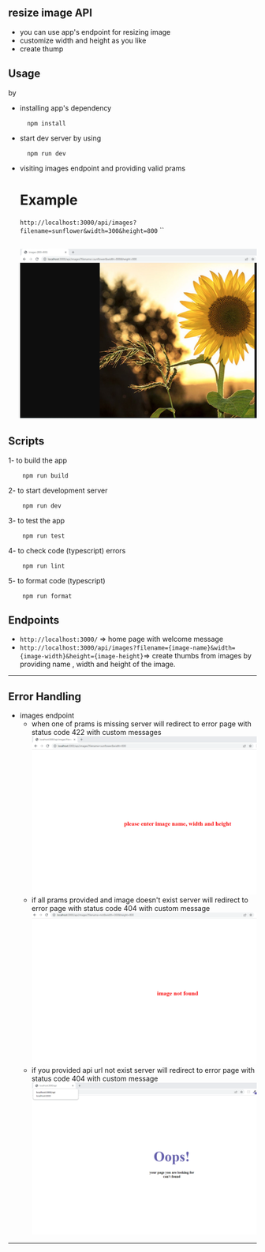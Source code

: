 ## resize image API

- you can use app's endpoint for resizing image
- customize width and height as you like
- create thump

## Usage

by

- installing app's dependency
  ```shell
    npm install
  ```
- start dev server by using
  ```shell
    npm run dev
  ```
- visiting images endpoint and providing valid prams

  # Example

  `http://localhost:3000/api/images?filename=sunflower&width=300&height=800`
  ``

  ## ![example](./docs/image/exmple.PNG)

## Scripts

1- to build the app

```shell
    npm run build
```

2- to start development server

```shell
    npm run dev
```

3- to test the app

```shell
    npm run test
```

4- to check code (typescript) errors

```shell
    npm run lint
```

5- to format code (typescript)

```shell
    npm run format
```

## Endpoints

- `http://localhost:3000/` => home page with welcome message
- `http://localhost:3000/api/images?filename={image-name}&width={image-width}&height={image-height}`=> create thumbs from images
  by providing name , width and height of the image.

---

## Error Handling

- images endpoint
  - when one of prams is missing server will redirect to error page with status code 422
    with custom messages
    ![422](./docs/image/errorimage.png)
  - if all prams provided and image doesn't exist server will redirect to error page with status code 404
    with custom message
    ![404](./docs/image/notfound.png)
  - if you provided api url not exist server will redirect to error page with status code 404
    with custom message
    ![404](./docs/image/oops.png)

---
